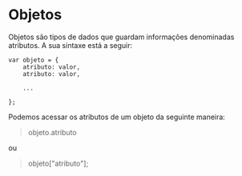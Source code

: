 # Objetos

Objetos são tipos de dados que guardam informações denominadas atributos. A sua sintaxe está a seguir:

```
var objeto = {
    atributo: valor,
    atributo: valor,

    ...

};
```

Podemos acessar os atributos de um objeto da seguinte maneira:
> objeto.atributo

ou
>objeto["atributo"];

